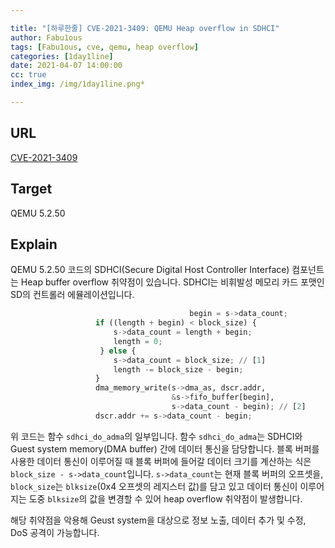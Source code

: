 ```yaml
---

title: "[하루한줄] CVE-2021-3409: QEMU Heap overflow in SDHCI"
author: Fabu1ous
tags: [Fabu1ous, cve, qemu, heap overflow]
categories: [1day1line]
date: 2021-04-07 14:00:00
cc: true
index_img: /img/1day1line.png*

---
```




## URL

[CVE-2021-3409](https://starlabs.sg/advisories/21-3409/)



## **Target**

QEMU 5.2.50



## **Explain**

QEMU 5.2.50 코드의 SDHCI(Secure Digital Host Controller Interface) 컴포넌트는 Heap buffer overflow 취약점이 있습니다. SDHCI는 비휘발성 메모리 카드 포맷인 SD의 컨트롤러 에뮬레이션입니다.

```python
										begin = s->data_count;
                   if ((length + begin) < block_size) {
                       s->data_count = length + begin;
                       length = 0;
                    } else {
                       s->data_count = block_size; // [1]
                       length -= block_size - begin;
                   }
                   dma_memory_write(s->dma_as, dscr.addr,
                                    &s->fifo_buffer[begin],
                                    s->data_count - begin); // [2]
                   dscr.addr += s->data_count - begin;
```

위 코드는 함수 `sdhci_do_adma`의 일부입니다. 함수 `sdhci_do_adma`는 SDHCI와 Guest system memory(DMA buffer) 간에 데이터 통신을 담당합니다. 블록 버퍼를 사용한 데이터 통신이 이루어질 때 블록 버퍼에 들어갈 데이터 크기를 계산하는 식은 `block_size - s->data_count`입니다. `s->data_count`는 현재 블록 버퍼의 오프셋을, `block_size`는 `blksize`(0x4 오프셋의 레지스터 값)를 담고 있고 데이터 통신이 이루어지는 도중 `blksize`의 값을 변경할 수 있어 heap overflow 취약점이 발생합니다.

해당 취약점을 악용해 Geust system을 대상으로 정보 노출, 데이터 추가 및 수정, DoS 공격이 가능합니다.